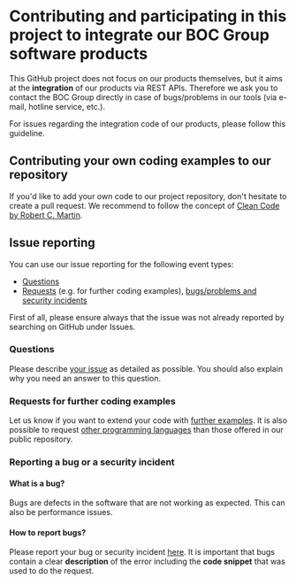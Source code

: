 # Contributing and participating in this project to integrate our BOC Group software products
This GitHub project does not focus on our products themselves, but it aims at the **integration** of our products via REST APIs.
Therefore we ask you to contact the BOC Group directly in case of bugs/problems in our tools (via e-mail, hotline service, etc.).

For issues regarding the integration code of our products, please follow this guideline.

## Contributing your own coding examples to our repository
If you'd like to add your own code to our project repository, don't hesitate to create a pull request.
We recommend to follow the concept of [Clean Code by Robert C. Martin](https://www.oreilly.com/library/view/clean-code/9780136083238/chapter01.html).

## Issue reporting
You can use our issue reporting for the following event types:
* [Questions](https://github.com/BOC-Group/developer-examples/issues/new?assignees=&labels=question&template=question.md&title=%5BQuestion%5D)
* [Requests](https://github.com/BOC-Group/developer-examples/issues/new?assignees=&labels=&template=feature_request.md&title=%5BRequest%5D) (e.g. for further coding examples), [bugs/problems and security incidents](https://github.com/BOC-Group/developer-examples/issues/new?assignees=&labels=bug&template=bug_report.md&title=%5BBug%5D)

First of all, please ensure always that the issue was not already reported by searching on GitHub under Issues.

### Questions
Please describe [your issue](https://github.com/BOC-Group/developer-examples/issues/new?assignees=&labels=question&template=question.md&title=%5BQuestion%5D) as detailed as possible. You should also explain why you need an answer to this question.

### Requests for further coding examples
Let us know if you want to extend your code with [further examples](https://github.com/BOC-Group/developer-examples/issues/new?assignees=&labels=&template=feature_request.md&title=%5BRequest%5D). It is also possible to request [other programming languages](https://github.com/BOC-Group/developer-examples/issues/new?assignees=&labels=&template=feature_request.md&title=%5BRequest%5D) than those offered in our public repository.

### Reporting a bug or a security incident
#### What is a bug?
Bugs are defects in the software that are not working as expected. This can also be performance issues.
#### How to report bugs?
Please report your bug or security incident [here](https://github.com/BOC-Group/developer-examples/issues/new?assignees=&labels=bug&template=bug_report.md&title=%5BBug%5D). It is important that bugs contain a clear **description** of the error including the **code snippet** that was used to do the request.
